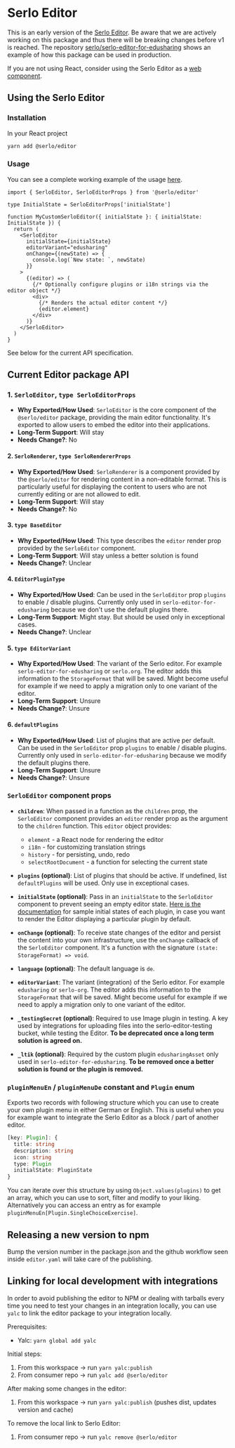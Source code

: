 # Serlo Editor

This is an early version of the [Serlo Editor](https://de.serlo.org/editor). Be aware that we are actively working on this package and thus there will be breaking changes before v1 is reached. The repository [serlo/serlo-editor-for-edusharing](https://github.com/serlo/serlo-editor-for-edusharing) shows an example of how this package can be used in production.

If you are not using React, consider using the Serlo Editor as a [web component](https://www.npmjs.com/package/@serlo/editor-web-component).

## Using the Serlo Editor

### Installation

In your React project

```bash
yarn add @serlo/editor
```

### Usage

You can see a complete working example of the usage [here](https://github.com/serlo/serlo-editor-for-edusharing/blob/main/src/frontend/editor.tsx#L32).

```tsx
import { SerloEditor, SerloEditorProps } from '@serlo/editor'

type InitialState = SerloEditorProps['initialState']

function MyCustomSerloEditor({ initialState }: { initialState: InitialState }) {
  return (
    <SerloEditor
      initialState={initialState}
      editorVariant="edusharing"
      onChange={(newState) => {
        console.log(`New state: `, newState)
      }}
    >
      {(editor) => (
        {/* Optionally configure plugins or i18n strings via the editor object */}
        <div>
          {/* Renders the actual editor content */}
          {editor.element}
        </div>
      )}
    </SerloEditor>
  )
}
```

See below for the current API specification.

## Current Editor package API

### 1. `SerloEditor`, `type SerloEditorProps`

- **Why Exported/How Used**: `SerloEditor` is the core component of the `@serlo/editor` package, providing the main editor functionality. It's exported to allow users to embed the editor into their applications.
- **Long-Term Support**: Will stay
- **Needs Change?**: No

#### 2. `SerloRenderer`, `type SerloRendererProps`

- **Why Exported/How Used**: `SerloRenderer` is a component provided by the `@serlo/editor` for rendering content in a non-editable format. This is particularly useful for displaying the content to users who are not currently editing or are not allowed to edit.
- **Long-Term Support**: Will stay
- **Needs Change?**: No

#### 3. `type BaseEditor`

- **Why Exported/How Used**: This type describes the `editor` render prop provided by the `SerloEditor` component.
- **Long-Term Support**: Will stay unless a better solution is found
- **Needs Change?**: Unclear

#### 4. `EditorPluginType`

- **Why Exported/How Used**: Can be used in the `SerloEditor` prop `plugins` to enable / disable plugins. Currently only used in `serlo-editor-for-edusharing` because we don't use the default plugins there.
- **Long-Term Support**: Might stay. But should be used only in exceptional cases.
- **Needs Change?**: Unclear

#### 5. `type EditorVariant`

- **Why Exported/How Used**: The variant of the Serlo editor. For example `serlo-editor-for-edusharing` or `serlo.org`. The editor adds this information to the `StorageFormat` that will be saved. Might become useful for example if we need to apply a migration only to one variant of the editor.
- **Long-Term Support**: Unsure
- **Needs Change?**: Unsure

#### 6. `defaultPlugins`

- **Why Exported/How Used**: List of plugins that are active per default. Can be used in the `SerloEditor` prop `plugins` to enable / disable plugins. Currently only used in `serlo-editor-for-edusharing` because we modify the default plugins there.
- **Long-Term Support**: Unsure
- **Needs Change?**: Unsure

### `SerloEditor` component props

- **`children`**: When passed in a function as the `children` prop, the `SerloEditor` component provides an `editor` render prop as the argument to the `children` function. This `editor` object provides:

  - `element` - a React node for rendering the editor
  - `i18n` - for customizing translation strings
  - `history` - for persisting, undo, redo
  - `selectRootDocument` - a function for selecting the current state

- **`plugins` (optional)**: List of plugins that should be active. If undefined, list `defaultPlugins` will be used. Only use in exceptional cases.

- **`initialState` (optional)**: Pass in an `initialState` to the `SerloEditor` component to prevent seeing an empty editor state. [Here is the documentation](https://github.com/serlo/documentation/wiki/Serlo-Editor-Initial-State-of-Plugins) for sample initial states of each plugin, in case you want to render the Editor displaying a particular plugin by default.

- **`onChange` (optional)**: To receive state changes of the editor and persist the content into your own infrastructure, use the `onChange` callback of the `SerloEditor` component. It's a function with the signature `(state: StorageFormat) => void`.

- **`language` (optional)**: The default language is `de`.

- **`editorVariant`**: The variant (integration) of the Serlo editor. For example `edusharing` or `serlo-org`. The editor adds this information to the `StorageFormat` that will be saved. Might become useful for example if we need to apply a migration only to one variant of the editor.

- **`_testingSecret` (optional)**: Required to use Image plugin in testing. A key used by integrations for uploading files into the serlo-editor-testing bucket, while testing the Editor. **To be deprecated once a long term solution is agreed on.**

- **`_ltik` (optional)**: Required by the custom plugin `edusharingAsset` only used in `serlo-editor-for-edusharing`. **To be removed once a better solution is found or the plugin is removed.**

### `pluginMenuEn` / `pluginMenuDe` constant and `Plugin` enum

Exports two records with following structure which you can use to create your own plugin menu in either German or English. This is useful when you for example want to integrate the Serlo Editor as a block / part of another editor.

```TypeScript
[key: Plugin]: {
  title: string
  description: string
  icon: string
  type: Plugin
  initialState: PluginState
}
```

You can iterate over this structure by using `Object.values(plugins)` to get an array, which you can use to sort, filter and modify to your liking. Alternatively you can access an entry as for example `pluginMenuEn[Plugin.SingleChoiceExercise]`.

## Releasing a new version to npm

Bump the version number in the package.json and
the github workflow seen inside `editor.yaml` will take care of the publishing.

## Linking for local development with integrations

In order to avoid publishing the editor to NPM or dealing with tarballs every time you need to test your changes in an integration locally, you can use `yalc` to link the editor package to your integration locally.

Prerequisites:

- Yalc: `yarn global add yalc`

Initial steps:

1. From this workspace -> run `yarn yalc:publish`
2. From consumer repo -> run `yalc add @serlo/editor`

After making some changes in the editor:

1. From this workspace -> run `yarn yalc:publish` (pushes dist, updates version and cache)

To remove the local link to Serlo Editor:

1. From consumer repo -> run `yalc remove @serlo/editor`
